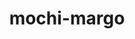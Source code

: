 ---
title: "mochi-margo"
layout: cache
categories: [package, develop-2025-02-23]
meta: {"compilers": ["gcc@=11.1.0", "gcc@=11.4.0", "oneapi@=2024.2.1"], "num_specs": 6, "num_specs_by_stack": {"data-vis-sdk": 1, "e4s": 2, "e4s-neoverse-v2": 1, "e4s-oneapi": 2, "root": 6}, "oss": ["ubuntu20.04", "ubuntu22.04"], "platforms": ["linux"], "stacks": ["data-vis-sdk", "e4s", "e4s-neoverse-v2", "e4s-oneapi", "root"], "targets": ["neoverse_v2", "x86_64_v3"], "versions": ["0.19.0"]}
spec_details: [{"compiler": "gcc@=11.4.0", "hash": "d4jvpci4ruwrzf5pthtubp4yfmgpgr4f", "os": "ubuntu22.04", "platform": "linux", "size": "-", "stacks": ["e4s-neoverse-v2", "root"], "tarball": "https://binaries.spack.io/develop-2025-02-23/build_cache/linux-ubuntu22.04-neoverse_v2/gcc-11.4.0/mochi-margo-0.19.0/linux-ubuntu22.04-neoverse_v2-gcc-11.4.0-mochi-margo-0.19.0-d4jvpci4ruwrzf5pthtubp4yfmgpgr4f.spack", "target": "neoverse_v2", "variants": ["build_system=autotools"], "versions": ["0.19.0"]}, {"compiler": "gcc@=11.4.0", "hash": "e7szcb62542fzxmnccyvr25k5fbz7vpv", "os": "ubuntu22.04", "platform": "linux", "size": "-", "stacks": ["e4s", "root"], "tarball": "https://binaries.spack.io/develop-2025-02-23/build_cache/linux-ubuntu22.04-x86_64_v3/gcc-11.4.0/mochi-margo-0.19.0/linux-ubuntu22.04-x86_64_v3-gcc-11.4.0-mochi-margo-0.19.0-e7szcb62542fzxmnccyvr25k5fbz7vpv.spack", "target": "x86_64_v3", "variants": ["build_system=autotools"], "versions": ["0.19.0"]}, {"compiler": "oneapi@=2024.2.1", "hash": "gjoemann6khzhtmhzeomfw5rmhriz2x5", "os": "ubuntu22.04", "platform": "linux", "size": "-", "stacks": ["e4s-oneapi", "root"], "tarball": "https://binaries.spack.io/develop-2025-02-23/build_cache/linux-ubuntu22.04-x86_64_v3/oneapi-2024.2.1/mochi-margo-0.19.0/linux-ubuntu22.04-x86_64_v3-oneapi-2024.2.1-mochi-margo-0.19.0-gjoemann6khzhtmhzeomfw5rmhriz2x5.spack", "target": "x86_64_v3", "variants": ["build_system=autotools"], "versions": ["0.19.0"]}, {"compiler": "oneapi@=2024.2.1", "hash": "n77ay4gcer7u5zbd7ibta6wbd2vxy3rp", "os": "ubuntu22.04", "platform": "linux", "size": "-", "stacks": ["e4s-oneapi", "root"], "tarball": "https://binaries.spack.io/develop-2025-02-23/build_cache/linux-ubuntu22.04-x86_64_v3/oneapi-2024.2.1/mochi-margo-0.19.0/linux-ubuntu22.04-x86_64_v3-oneapi-2024.2.1-mochi-margo-0.19.0-n77ay4gcer7u5zbd7ibta6wbd2vxy3rp.spack", "target": "x86_64_v3", "variants": ["build_system=autotools"], "versions": ["0.19.0"]}, {"compiler": "gcc@=11.1.0", "hash": "rxiebzfb5xjb765xfox56mdtumegoqny", "os": "ubuntu20.04", "platform": "linux", "size": "-", "stacks": ["data-vis-sdk", "root"], "tarball": "https://binaries.spack.io/develop-2025-02-23/build_cache/linux-ubuntu20.04-x86_64_v3/gcc-11.1.0/mochi-margo-0.19.0/linux-ubuntu20.04-x86_64_v3-gcc-11.1.0-mochi-margo-0.19.0-rxiebzfb5xjb765xfox56mdtumegoqny.spack", "target": "x86_64_v3", "variants": ["build_system=autotools"], "versions": ["0.19.0"]}, {"compiler": "gcc@=11.4.0", "hash": "wky5le3jco74olpbt56txawjz4kwqhfq", "os": "ubuntu22.04", "platform": "linux", "size": "-", "stacks": ["e4s", "root"], "tarball": "https://binaries.spack.io/develop-2025-02-23/build_cache/linux-ubuntu22.04-x86_64_v3/gcc-11.4.0/mochi-margo-0.19.0/linux-ubuntu22.04-x86_64_v3-gcc-11.4.0-mochi-margo-0.19.0-wky5le3jco74olpbt56txawjz4kwqhfq.spack", "target": "x86_64_v3", "variants": ["build_system=autotools"], "versions": ["0.19.0"]}]
---